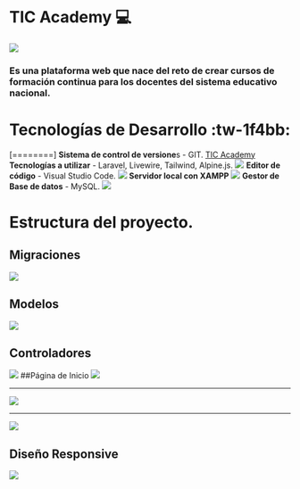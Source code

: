# TIC Academy :computer:
![](https://tinypic.host/images/2023/10/01/logo-completo-con-borde-blanco_013128.png)
### Es una plataforma web que nace del reto de crear cursos de formación continua para los docentes del sistema educativo nacional.

# Tecnologías de Desarrollo :tw-1f4bb:

[========]
**Sistema de control de versione**s - GIT.  [TIC Academy](https://github.com/hromero90/tic_academy "TIC Academy")
**Tecnologías a utilizar** - Laravel, Livewire, Tailwind, Alpine.js.
![](https://logospng.org/download/laravel/logo-laravel-icon-256.png)
**Editor de código** - Visual Studio Code.
![](https://tinypic.host/images/2023/10/01/proyecto_vscode.png)
**Servidor local con XAMPP**
![](https://tinypic.host/images/2023/10/02/Captura-de-pantalla-32.png)
**Gestor de Base de datos** - MySQL.
![](https://tinypic.host/images/2023/10/01/BBDD.png)

# Estructura del proyecto.

## Migraciones
![](https://tinypic.host/images/2023/10/01/Captura-de-pantalla-29.png)
## Modelos
![](https://tinypic.host/images/2023/10/01/Captura-de-pantalla-30.png)
## Controladores
![](https://tinypic.host/images/2023/10/01/Captura-de-pantalla-31.png)
##Página de Inicio
![](https://tinypic.host/images/2023/10/01/Index_I.png)

------------


![](https://tinypic.host/images/2023/10/02/Index_II.png)

------------


![](https://tinypic.host/images/2023/10/02/Index_III.png)

## Diseño Responsive
![](https://tinypic.host/images/2023/10/02/Responsive.png)